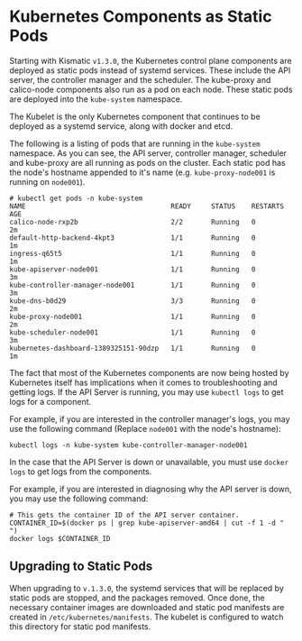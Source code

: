 # Kubernetes Components as Static Pods

Starting with Kismatic `v1.3.0`, the Kubernetes control plane components are deployed
as static pods instead of systemd services. These include the API server, the controller manager
and the scheduler. The kube-proxy and calico-node components also run as a pod on each node. 
These static pods are deployed into the `kube-system` namespace.

The Kubelet is the only Kubernetes component that continues to be deployed as a systemd service, along with docker and etcd.

The following is a listing of pods that are running in the `kube-system` namespace. As you can see,
the API server, controller manager, scheduler and kube-proxy are all running as pods on the cluster.
Each static pod has the node's hostname appended to it's name (e.g. `kube-proxy-node001` is 
running on `node001`).

```
# kubectl get pods -n kube-system
NAME                                    READY     STATUS    RESTARTS   AGE
calico-node-rxp2b                       2/2       Running   0          2m
default-http-backend-4kpt3              1/1       Running   0          1m
ingress-q65t5                           1/1       Running   0          1m
kube-apiserver-node001                  1/1       Running   0          3m
kube-controller-manager-node001         1/1       Running   0          3m
kube-dns-b0d29                          3/3       Running   0          2m
kube-proxy-node001                      1/1       Running   0          2m
kube-scheduler-node001                  1/1       Running   0          3m
kubernetes-dashboard-1389325151-90dzp   1/1       Running   0          1m
```

The fact that most of the Kubernetes components are now being hosted by Kubernetes itself has
implications when it comes to troubleshooting and getting logs. If the API Server is running,
you may use `kubectl logs` to get logs for a component. 

For example, if you are interested in the controller manager's logs, 
you may use the following command (Replace `node001` with the node's hostname):

```
kubectl logs -n kube-system kube-controller-manager-node001
```

In the case that the API Server is down or unavailable, you must use `docker logs` to get logs from the
components.

For example, if you are interested in diagnosing why the API server is down, you may use the following command:

```
# This gets the container ID of the API server container.
CONTAINER_ID=$(docker ps | grep kube-apiserver-amd64 | cut -f 1 -d " ")
docker logs $CONTAINER_ID
```
## Upgrading to Static Pods
When upgrading to `v.1.3.0`, the systemd services that will be replaced by static pods 
are stopped, and the packages removed. Once done, the necessary container images 
are downloaded and static pod manifests are created in `/etc/kubernetes/manifests`.
The kubelet is configured to watch this directory for static pod manifests.
